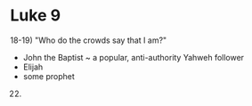# Luke 9

18-19) "Who do the crowds say that I am?"
- John the Baptist ~ a popular, anti-authority Yahweh follower
- Elijah
- some prophet


22) 